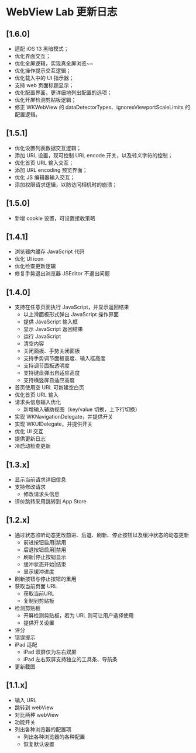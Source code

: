# WebView Lab 更新日志

<!-- ## [Unreleased]
### Added
### Changed
### Removed
### Fixed -->

## [1.6.0]

- 适配 iOS 13 黑暗模式；
- 优化界面交互；
- 优化全屏逻辑，实现真全屏浏览~~
- 优化操作提示交互逻辑；
- 优化载入中的 UI 指示器；
- 支持 web 页面标题显示；
- 优化配置界面，更详细地列出配置的选项；
- 优化开屏检测剪贴板逻辑；
- 修正 WKWebView 的 dataDetectorTypes、ignoresViewportScaleLimits 的配置逻辑。

## [1.5.1]

- 优化设置列表数据交互逻辑；
- 添加 URL 设置，现可控制 URL encode 开关，以及转义字符的控制；
- 优化首页 URL 输入交互；
- 添加 URL encoding 预览界面；
- 优化 JS 编辑器输入交互；
- 添加权限请求逻辑，以防访问相机时的崩溃；

## [1.5.0]

- 新增 cookie 设置，可设置接收策略

## [1.4.1]

- 浏览器内缓存 JavaScript 代码
- 优化 UI icon
- 优化检查更新逻辑
- 修复手势退出浏览器 JSEditor 不退出问题

## [1.4.0]

- 支持在任意页面执行 JavaScript，并显示返回结果
  + 以上滑面板形式弹出 JavaScript 操作界面
  + 提供 JavaScript 输入框
  + 显示 JavaScript 返回结果
  + 运行 JavaScript
  + 清空内容
  + 关闭面板、手势关闭面板
  + 支持手势调节面板高度、输入框高度
  + 支持调节面板透明度
  + 支持键盘弹出自适应高度
  + 支持横竖屏自适应高度
- 首页使用空 URL 可新建空白页
- 优化首页 URL 输入
- 请求头信息输入优化
  + 新增输入辅助视图（key/value 切换，上下行切换）
- 实现 WKNavigationDelegate，并提供开关
- 实现 WKUIDelegate，并提供开关
- 优化 UI 交互
- 提供更新日志
- 冷启动检查更新

## [1.3.x]

- 显示当前请求详细信息
- 支持修改请求
  + 修改请求头信息
- 评价跳转采用跳转到 App Store

## [1.2.x]

- 通过状态监听动态更改前进、后退、刷新、停止按钮以及缓冲状态的动态更新
  + 前进按钮启用|禁用
  + 后退按钮启用|禁用
  + 刷新|停止按钮显示
  + 缓冲状态开始|结束
  + 显示缓冲进度
- 刷新按钮与停止按钮的重用
- 获取当前页面 URL
  + 获取当前URL
  + 复制到剪贴板
- 检测剪贴板
  + 开屏检测剪贴板，若为 URL 则可让用户选择使用
  + 提供开关设置
- 评分
- 错误提示
- iPad 适配
  + iPad 双屏仅为左右双屏
  + iPad 左右双屏支持独立的工具条、导航条
- 更新截图

## [1.1.x]

- 输入 URL
- 跳转到 webView
- 对比两种 webView
- 功能开关
- 列出各种浏览器的配置项
	+ 列出各种浏览器的各种配置
	+ 恢复默认设置
